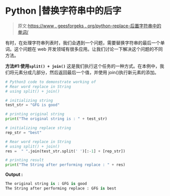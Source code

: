 # Python |替换字符串中的后字

> 原文:[https://www . geesforgeks . org/python-replace-后置字符串中的单词/](https://www.geeksforgeeks.org/python-replace-rear-word-in-string/)

有时，在处理字符串列表时，我们会遇到一个问题，需要替换字符串的最后一个单词。这个问题在 web 开发领域有很多应用。让我们讨论一下解决这个问题的不同方法。

**方法#1:使用`split() + join()`**
这是我们执行这个任务的一种方式。在本例中，我们将元素分成几部分，然后返回最后一个值，并使用 join()执行新元素的添加。

```py
# Python3 code to demonstrate working of
# Rear word replace in String
# using split() + join()

# initializing string 
test_str = "GFG is good"

# printing original string 
print("The original string is : " + test_str)

# initializing replace string 
rep_str = "best"

# Rear word replace in String
# using split() + join()
res =  " ".join(test_str.split(' ')[:-1] + [rep_str])

# printing result
print("The String after performing replace : " + res)
```

**Output :**

```py
The original string is : GFG is good
The String after performing replace : GFG is best

```